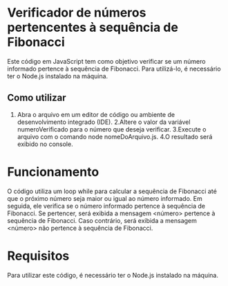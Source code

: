 # Verificador de números pertencentes à sequência de Fibonacci
Este código em JavaScript tem como objetivo verificar se um número informado pertence à sequência de Fibonacci. Para utilizá-lo, é necessário ter o Node.js instalado na máquina.

## Como utilizar
1. Abra o arquivo em um editor de código ou ambiente de desenvolvimento integrado (IDE).
2.Altere o valor da variável numeroVerificado para o número que deseja verificar.
3.Execute o arquivo com o comando node nomeDoArquivo.js.
4.O resultado será exibido no console.

# Funcionamento
O código utiliza um loop while para calcular a sequência de Fibonacci até que o próximo número seja maior ou igual ao número informado. Em seguida, ele verifica se o número informado pertence à sequência de Fibonacci. Se pertencer, será exibida a mensagem <número> pertence à sequência de Fibonacci. Caso contrário, será exibida a mensagem <número> não pertence à sequência de Fibonacci.

# Requisitos
Para utilizar este código, é necessário ter o Node.js instalado na máquina.
